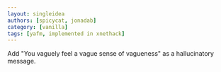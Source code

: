 ```yaml
---
layout: singleidea
authors: [spicycat, jonadab]
category: [vanilla]
tags: [yafm, implemented in xnethack]
---
```

Add "You vaguely feel a vague sense of vagueness" as a hallucinatory message.
